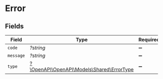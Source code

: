 # Error


## Fields

| Field                                                                         | Type                                                                          | Required                                                                      | Description                                                                   |
| ----------------------------------------------------------------------------- | ----------------------------------------------------------------------------- | ----------------------------------------------------------------------------- | ----------------------------------------------------------------------------- |
| `code`                                                                        | *?string*                                                                     | :heavy_minus_sign:                                                            | N/A                                                                           |
| `message`                                                                     | *?string*                                                                     | :heavy_minus_sign:                                                            | N/A                                                                           |
| `type`                                                                        | [?\OpenAPI\OpenAPI\Models\Shared\ErrorType](../../models/shared/ErrorType.md) | :heavy_minus_sign:                                                            | N/A                                                                           |